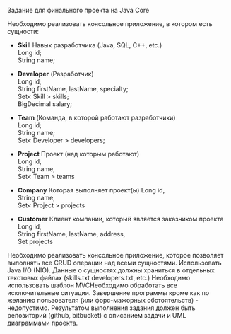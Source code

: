 Задание для финального проекта на Java Core

Необходимо реализовать консольное приложение, в котором есть сущности:
- **Skill** Навык разработчика (Java, SQL, C++, etc.)<br>
Long id; <br>
String name;

- **Developer** (Разработчик)<br>
Long id, <br>
String firstName, lastName, specialty; <br>
Set< Skill > skills; <br>
BigDecimal salary;

- **Team** (Команда, в которой работают разработчики)<br>
Long id; <br>
String name; <br>
Set< Developer > developers;

- **Project** Проект (над которым работают)<br>
Long id, <br>
String name, <br>
Set< Team > teams

- **Company** Которая выполняет проект(ы)
Long id, <br>
String name, <br>
Set< Project > projects

- **Customer** Клиент компании, который является заказчиком проекта
Long id, <br>
String firstName, lastName, address, <br>
Set projects

Необходимо реализовать консольное приложение, которое позволяет выполнять все CRUD операции над всеми сущностями.
Использовать Java I/O (NIO).
Данные о сущностях должны храниться в отдельных текстовых файлах (skills.txt developers.txt, etc.)
Необходимо использовать шаблон MVCНеобходимо обработать все исключительные ситуации. 
Завершение программы кроме как по желанию пользователя (или форс-мажорных обстоятельств) - недопустимо.
Результатом выполнения задания должен быть репозиторий (github, bitbucket) с описанием задачи и UML диаграммами проекта.
